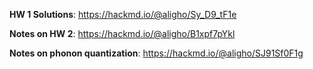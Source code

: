 **HW 1 Solutions**: https://hackmd.io/@aligho/Sy_D9_tF1e

**Notes on HW 2**: https://hackmd.io/@aligho/B1xpf7pYkl

**Notes on phonon quantization**: https://hackmd.io/@aligho/SJ91Sf0F1g 

